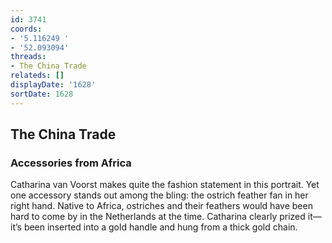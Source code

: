 ```yaml
---
id: 3741
coords:
- '5.116249 '
- '52.093094'
threads:
- The China Trade
relateds: []
displayDate: '1628'
sortDate: 1628
---
```


## The China Trade

### Accessories from Africa

Catharina van Voorst makes quite the fashion statement in this portrait. Yet one accessory stands out among the bling: the ostrich feather fan in her right hand. Native to Africa, ostriches and their feathers would have been hard to come by in the Netherlands at the time. Catharina clearly prized it—it’s been inserted into a gold handle and hung from a thick gold chain. 
